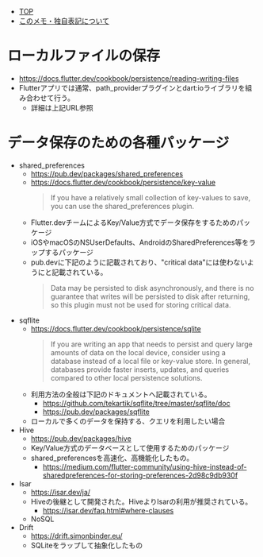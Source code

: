 - [TOP](./README.md)
- [このメモ・独自表記について](../README.md)



# ローカルファイルの保存
* https://docs.flutter.dev/cookbook/persistence/reading-writing-files
* Flutterアプリでは通常、path_providerプラグインとdart:ioライブラリを組み合わせて行う。
    * 詳細は上記URL参照

# データ保存のための各種パッケージ
* shared_preferences
    * https://pub.dev/packages/shared_preferences
    * https://docs.flutter.dev/cookbook/persistence/key-value
        > If you have a relatively small collection of key-values to save, you can use the shared_preferences plugin.
    * Flutter.devチームによるKey/Value方式でデータ保存をするためのパッケージ
    * iOSやmacOSのNSUserDefaults、AndroidのSharedPreferences等をラップするパッケージ
    * pub.devに下記のように記載されており、"critical data"には使わないようにと記載されている。
        > Data may be persisted to disk asynchronously, and there is no guarantee that writes will be persisted to disk after returning, so this plugin must not be used for storing critical data.
* sqflite
    * https://docs.flutter.dev/cookbook/persistence/sqlite
        > If you are writing an app that needs to persist and query large amounts of data on the local device, consider using a database instead of a local file or key-value store. In general, databases provide faster inserts, updates, and queries compared to other local persistence solutions.
    * 利用方法の全般は下記のドキュメントへ記載されている。
        * https://github.com/tekartik/sqflite/tree/master/sqflite/doc
        * https://pub.dev/packages/sqflite
    * ローカルで多くのデータを保持する、クエリを利用したい場合
* Hive
    * https://pub.dev/packages/hive
    * Key/Value方式のデータベースとして使用するためのパッケージ
    * shared_preferencesを高速化、高機能化したもの。
        * https://medium.com/flutter-community/using-hive-instead-of-sharedpreferences-for-storing-preferences-2d98c9db930f
* Isar
    * https://isar.dev/ja/
    * Hiveの後継として開発された。HiveよりIsarの利用が推奨されている。
        * https://isar.dev/faq.html#where-clauses
    * NoSQL
* Drift
    * https://drift.simonbinder.eu/
    * SQLiteをラップして抽象化したもの
      

